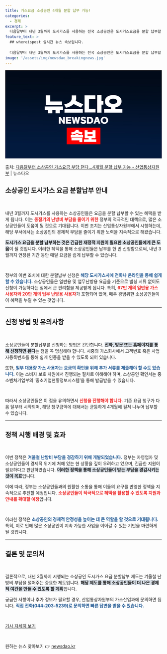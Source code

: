 ```yaml
---
title: 가스요금 소상공인 4개월 분할 납부 가능!
categories:
  - 경제
excerpt: >
  다음달부터 내년 3월까지 도시가스를 사용하는 전국 소상공인은 도시가스요금을 분할 납부할 수 있다. 산업통상자…
feature_text: >
  ## whereispost 실시간 뉴스 속보입니다.

  다음달부터 내년 3월까지 도시가스를 사용하는 전국 소상공인은 도시가스요금을 분할 납부할 수 있다. 산업통상자…
image: '/assets/img/newsdao_breakingnews.jpg'
---
```


![뉴스다오 속보](/assets/img/newsdao_breakingnews.jpg)

<p>출처: <a href="https://newsdao.kr/1963" rel="dofollow">다음달부터 소상공인 가스요금 부담 던다…4개월 분할 납부 가능  - 산업통상자원부</a> | 뉴스다오</p>

<h2 data-ke-size="size26">소상공인 도시가스 요금 분할납부 안내</h2>

<p data-ke-size="size16">&nbsp;</p>

내년 3월까지 도시가스를 사용하는 소상공인들은 요금을 분할 납부할 수 있는 혜택을 받게 됩니다. 이는 <b><span style="color: #ee2323;">동절기의 난방비 부담을 줄이기 위한</span></b> 정부의 적극적인 대책으로, 많은 소상공인들이 도움이 될 것으로 기대됩니다. 이번 조치는 산업통상자원부에서 시행하는데, 해당 부서에서는 소상공인의 경제적 부담을 줄이기 위한 노력을 지속적으로 해왔습니다. 

<b><span style="background-color: #21538527;">도시가스 요금을 분할 납부하는 것은 긴급한 재정적 지원이 필요한 소상공인들에게 큰 도움</span></b>이 될 것입니다. 이러한 혜택을 통해 소상공인들은 납부를 한 번 신청함으로써, 내년 3월까지 연장된 기간 동안 매달 요금을 쉽게 납부할 수 있습니다.

<p data-ke-size="size16">&nbsp;</p>

정부의 이번 조치에 대한 분할납부 신청은 <b><span style="color: #1a5490;">해당 도시가스사에 전화나 온라인을 통해 쉽게 할 수 있습니다.</span></b> 소상공인들은 일반용 및 업무난방용 요금을 기준으로 별칭 서류 없이도 신청이 가능하다는 점에서 큰 편리함을 제공받게 됩니다. 특히, <b><span style="color: #ee2323;">67만 개의 일반용 가스 사용자와 20만 개의 업무 난방용 사용자</span></b>가 포함되어 있어, 매우 광범위한 소상공인들이 이 혜택을 누릴 수 있는 것입니다. 

<hr/>

<h2 data-ke-size="size26">신청 방법 및 유의사항</h2>

<p data-ke-size="size16">&nbsp;</p>

소상공인들이 분할납부를 신청하는 방법은 간단합니다. <b><span style="background-color: #21538527;">전화, 방문 또는 홈페이지를 통해 신청하면 된다</span></b>는 점을 꼭 명심해야 합니다. 시중의 가스회사에서 고객번호 혹은 사업자등록번호를 통해 쉽게 인증을 받을 수 있도록 되어 있습니다. 

또한, <b><span style="color: #1a5490;">일부 대용량 가스 사용자는 요금의 확인을 위해 추가 서류를 제출해야 할 수도 있습니다.</span></b> 이는 소비자 보호 차원에서 진행되는 절차로 이해해야 하며, 소상공인 확인서는 중소벤처기업부의 ‘중소기업현황정보시스템’을 통해 발급받을 수 있습니다. 

<p data-ke-size="size16">&nbsp;</p>

따라서 소상공인들은 이 점을 유의하면서 <b><span style="color: #ee2323;">신청을 진행해야 합니다.</span></b> 기존 요금 청구가 다음 달부터 시작되며, 해당 청구금액에 대해서는 균등하게 4개월에 걸쳐 나누어 납부할 수 있습니다.

<hr/>

<h2 data-ke-size="size26">정책 시행 배경 및 효과</h2>

<p data-ke-size="size16">&nbsp;</p>

이번 정책은 <b><span style="color: #1a5490;">겨울철 난방비 부담을 경감하기 위해 개발되었습니다.</span></b> 정부는 자영업자 및 소상공인들이 경제적 위기에 처해 있는 현 상황을 깊이 우려하고 있으며, 긴급한 지원이 필요하다고 판단하였습니다. <b><span style="background-color: #21538527;">이러한 정책을 통해 소상공인들이 받는 부담을 경감시키는 것이 목표</span></b>입니다.

이에 따라, 정부는 소상공인들과의 원활한 소통을 통해 이들의 요구를 반영한 정책을 지속적으로 추진할 예정입니다. <b><span style="color: #ee2323;">소상공인들이 적극적으로 혜택을 활용할 수 있도록 지원과 안내를 확대할 예정</span></b>입니다.

<p data-ke-size="size16">&nbsp;</p>

이러한 정책은 <b><span style="color: #1a5490;">소상공인의 경제적 안정성을 높이는 데 큰 역할을 할 것으로 기대됩니다.</span></b> 특히, 이로 인해 많은 소상공인이 지속 가능한 사업을 이어갈 수 있는 기반을 마련하게 될 것입니다.

<hr/>

<h2 data-ke-size="size26">결론 및 문의처</h2>

<p data-ke-size="size16">&nbsp;</p>

결론적으로, 내년 3월까지 시행되는 소상공인 도시가스 요금 분할납부 제도는 겨울철 난방비 부담을 덜어주는 중요한 제도입니다. <b><span style="background-color: #21538527;">해당 제도를 통해 소상공인들이 더 나은 경제적 여건을 만들 수 있도록 할 계획</span></b>입니다. 

궁금한 사항이나 추가 정보가 필요할 경우, 산업통상자원부의 가스산업과에 문의하면 됩니다. <b><span style="color: #1a5490;">직접 전화(044-203-5239)로 문의하면 빠른 답변을 받을 수 있습니다.</span></b> 

<p data-ke-size="size16">&nbsp;</p>

<a href="https://newsdao.kr/1963">기사 자세히 보기</a>

<p data-ke-size="size16">&nbsp;</p> 

원하는 뉴스 찾아보기 👉 <a href="https://newsdao.kr" rel="dofollow">newsdao.kr</a>


